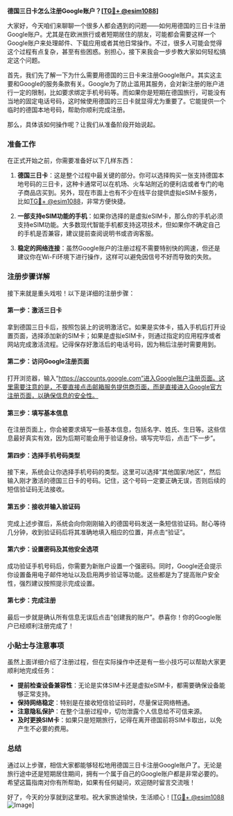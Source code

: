 **德国三日卡怎么注册Google账户？[[TG💪+ @esim1088](https://t.me/s/esim1088)]**

大家好，今天咱们来聊聊一个很多人都会遇到的问题——如何用德国的三日卡注册Google账户。尤其是在欧洲旅行或者短期居住的朋友，可能都会需要这样一个Google账户来处理邮件、下载应用或者其他日常操作。不过，很多人可能会觉得这个过程有点复杂，甚至有些困惑。别担心，接下来我会一步步教大家如何轻松搞定这个问题。

首先，我们先了解一下为什么需要用德国的三日卡来注册Google账户。其实这主要和Google的服务条款有关。Google为了防止滥用其服务，会对新注册的账户进行一定的限制，比如要求绑定手机号码等。而如果你是短期在德国旅行，可能没有当地的固定电话号码，这时候使用德国的三日卡就显得尤为重要了。它能提供一个临时的德国本地号码，帮助你顺利完成注册。

那么，具体该如何操作呢？让我们从准备阶段开始说起。

### 准备工作

在正式开始之前，你需要准备好以下几样东西：

1. **德国三日卡**：这是整个过程中最关键的部分。你可以选择购买一张支持德国本地号码的三日卡，这种卡通常可以在机场、火车站附近的便利店或者专门的电子商品店买到。另外，现在市面上也有不少在线平台提供虚拟eSIM卡服务，比如[TG💪+ @esim1088](https://t.me/s/esim1088)，非常方便快捷。
   
2. **一部支持eSIM功能的手机**：如果你选择的是虚拟eSIM卡，那么你的手机必须支持eSIM功能。大多数现代智能手机都支持这项技术，但如果你不确定自己的手机是否兼容，建议提前查阅说明书或咨询客服。

3. **稳定的网络连接**：虽然Google账户的注册过程不需要特别快的网速，但还是建议你在Wi-Fi环境下进行操作，这样可以避免因信号不好而导致的失败。

### 注册步骤详解

接下来就是重头戏啦！以下是详细的注册步骤：

#### 第一步：激活三日卡

拿到德国三日卡后，按照包装上的说明激活它。如果是实体卡，插入手机后打开设置页面，选择添加新的SIM卡；如果是虚拟eSIM卡，则通过指定的应用程序或者网站完成激活流程。记得保存好激活后的电话号码，因为稍后注册时需要用到。

#### 第二步：访问Google注册页面

打开浏览器，输入“https://accounts.google.com”进入Google账户注册页面。这里需要注意的是，不要直接点击邮箱服务提供商页面，而是直接进入Google官方注册页面，以确保信息的安全性。

#### 第三步：填写基本信息

在注册页面上，你会被要求填写一些基本信息，包括名字、姓氏、生日等。这些信息最好真实有效，因为后期可能会用于验证身份。填写完毕后，点击“下一步”。

#### 第四步：选择手机号码类型

接下来，系统会让你选择手机号码的类型。这里可以选择“其他国家/地区”，然后输入刚才激活的德国三日卡的号码。记住，这个号码一定要正确无误，否则后续的短信验证码无法接收。

#### 第五步：接收并输入验证码

完成上述步骤后，系统会向你刚刚输入的德国号码发送一条短信验证码。耐心等待几分钟，收到验证码后将其准确地填入相应的位置，并点击“验证”。

#### 第六步：设置密码及其他安全选项

成功验证手机号码后，你需要为新账户设置一个强密码。同时，Google还会提示你设置备用电子邮件地址以及启用两步验证等功能。这些都是为了提高账户安全性，强烈建议按照提示完成设置。

#### 第七步：完成注册

最后一步就是确认所有信息无误后点击“创建我的账户”。恭喜你！你的Google账户已经顺利注册完成了！

### 小贴士与注意事项

虽然上面详细介绍了注册过程，但在实际操作中还是有一些小技巧可以帮助大家更顺利地完成任务：

- **提前检查设备兼容性**：无论是实体SIM卡还是虚拟eSIM卡，都需要确保设备能够正常支持。
- **保持网络稳定**：特别是在接收短信验证码时，尽量保证网络畅通。
- **注意隐私保护**：在整个注册过程中，切勿泄露个人信息给不可信来源。
- **及时更换SIM卡**：如果只是短期旅行，记得在离开德国前将SIM卡取出，以免产生不必要的费用。

### 总结

通过以上步骤，相信大家都能够轻松地用德国三日卡注册Google账户了。无论是旅行途中还是短期居住期间，拥有一个属于自己的Google账户都是非常必要的。希望这篇指南对你有所帮助，如果有任何疑问，欢迎随时留言交流哦！

好了，今天的分享就到这里啦。祝大家旅途愉快，生活顺心！[[TG💪+ @esim1088](https://t.me/s/esim1088) ![Image](https://i.postimg.cc/4NQfJmqS/Snipaste-2025-05-13-00-14-12.png)]